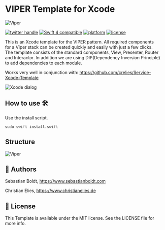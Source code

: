 # VIPER Template for Xcode

![Viper](https://github.com/SebastianBoldt/Viper-Xcode-Template/blob/89a2783e891090127c8a06840aab4b0c57829fdc/banner.png?raw=true)

<a href="http://twitter.com/sebastianboldt"><img src="https://img.shields.io/badge/twitter-@sebastianboldt-blue.svg?longCache=true&style=flat-square" alt="twitter handle" /></a>
<a href="https://developer.apple.com/swift"><img src="https://img.shields.io/badge/swift4-compatible-orange.svg?longCache=true&style=flat-square" alt="Swift 4 compatible" /></a>
<a href="https://www.apple.com/de/ios/ios-11/"><img src="https://img.shields.io/badge/platform-iOS-lightgray.svg?longCache=true&style=flat-square" alt="platform" /></a>
<a href="https://en.wikipedia.org/wiki/MIT_License"><img src="https://img.shields.io/badge/license-MIT-lightgray.svg?longCache=true&style=flat-square" alt="license" /></a>

This is an Xcode template for the VIPER pattern. All required components for a Viper stack can be created quickly and easily with just a few clicks. The template consists of the standard components, View, Presenter, Router and Interactor. In addition we are using DIP(Dependency Inversion Principle) to add dependencies to each module.

Works very well in conjunction with: https://github.com/crelies/Service-Xcode-Template

![Xcode dialog](https://github.com/crelies/Viper-Xcode-Template/blob/master/Xcode-dialog.png)

## How to use 🛠

Use the install script.

```sudo swift install.swift```

## Structure

![Viper](https://github.com/crelies/Viper-Xcode-Template/blob/master/viper.png)

## 🤖 Authors

Sebastian Boldt, https://www.sebastianboldt.com

Christian Elies, https://www.christianelies.de

## 📄 License

This Template is available under the MIT license. See the LICENSE file for more info.
